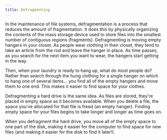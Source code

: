 ```yaml
---
title: Defragmenting
...
```


<M4Definition source="Wikipedia">
  In the maintenance of file systems, defragmentation is a process that reduces
  the amount of fragmentation. It does this by physically organizing the
  contents of the mass storage device used to store files into the smallest
  number of contiguous regions (fragments).
</M4Definition>

<Metaphor id="hangers" image="hangers">
  <M4Title>Defragmenting is moving empty hangers in your closet.</M4Title>
  As people wear clothing in their closet, they tend to take an article from the
  rod and leave the hanger in place.  As time passes, as you search for the next
  item you want to wear, the hangers start getting in the way.

  Then, when your laundry is ready to hang up, what do most people do?  Rather
  than search through the hung clothing for a single hanger on which to hang one
  of several items... you find all of the empty hangers and move them to one end.
  This makes it easier to find space for your clothes.

  Defragmenting a hard drive is the same idea.  As files are stored, they're
  placed in empty space as it becomes available.  When you delete a file, the
  space you've allocated for that file is freed (an empty hanger).  Finding empty
  space for your files begins to take longer and longer as time goes on.

  When you defragment the hard drive, you move all of the empty space to one part
  of the disk, making it easier for the computer to find space for new files
  (and making it easier for the disk to find it later!).
  <M4Author handle="livlihood" href="#" />
</Metaphor>
